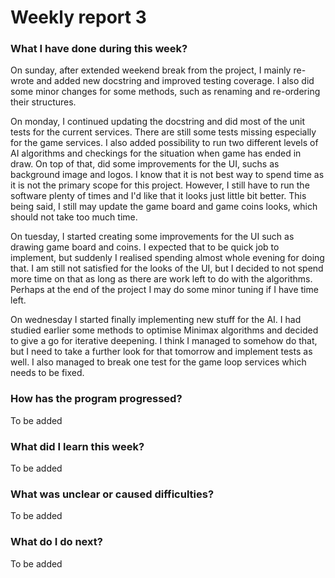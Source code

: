 # Weekly report 3

### What I have done during this week?

On sunday, after extended weekend break from the project, I mainly re-wrote and added new docstring and improved testing coverage. I also did some minor changes for some methods, such as renaming and re-ordering their structures.

On monday, I continued updating the docstring and did most of the unit tests for the current services. There are still some tests missing especially for the game services. I also added possibility to run two different levels of AI algorithms and checkings for the situation when game has ended in draw. On top of that, did some improvements for the UI, suchs as background image and logos. I know that it is not best way to spend time as it is not the primary scope for this project. However, I still have to run the software plenty of times and I'd like that it looks just little bit better. This being said, I still may update the game board and game coins looks, which should not take too much time.

On tuesday, I started creating some improvements for the UI such as drawing game board and coins. I expected that to be quick job to implement, but suddenly I realised spending almost whole evening for doing that. I am still not satisfied for the looks of the UI, but I decided to not spend more time on that as long as there are work left to do with the algorithms. Perhaps at the end of the project I may do some minor tuning if I have time left.

On wednesday I started finally implementing new stuff for the AI. I had studied earlier some methods to optimise Minimax algorithms and decided to give a go for iterative deepening. I think I managed to somehow do that, but I need to take a further look for that tomorrow and implement tests as well. I also managed to break one test for the game loop services which needs to be fixed.

### How has the program progressed?

To be added

### What did I learn this week?

To be added

### What was unclear or caused difficulties?

To be added

### What do I do next?

To be added